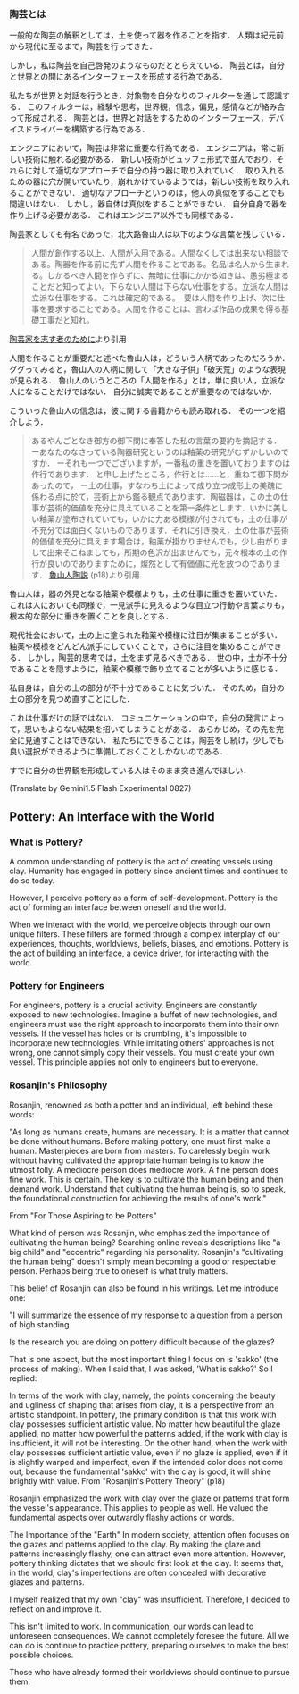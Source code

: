 ### 陶芸とは

一般的な陶芸の解釈としては，土を使って器を作ることを指す．
人類は紀元前から現代に至るまで，陶芸を行ってきた．

しかし，私は陶芸を自己啓発のようなものだととらえている．
陶芸とは，自分と世界との間にあるインターフェースを形成する行為である．

私たちが世界と対話を行うとき，対象物を自分なりのフィルターを通して認識する．
このフィルターは，経験や思考，世界観，信念，偏見，感情などが絡み合って形成される．
陶芸とは，世界と対話をするためのインターフェース，デバイスドライバーを構築する行為である．

エンジニアにおいて，陶芸は非常に重要な行為である．
エンジニアは，常に新しい技術に触れる必要がある．
新しい技術がビュッフェ形式で並んでおり，それらに対して適切なアプローチで自分の持つ器に取り入れていく．
取り入れるための器に穴が開いていたり，崩れかけているようでは，新しい技術を取り入れることができない．
適切なアプローチというのは，他人の真似をすることでも間違いはない．
しかし，器自体は真似をすることができない．
自分自身で器を作り上げる必要がある．
これはエンジニア以外でも同様である．

陶芸家としても有名であった，北大路魯山人は以下のような言葉を残している．
> 人間が創作する以上、人間が入用である。人間なくしては出来ない相談である。陶器を作る前に先ず人間を作ることである。名品は名人から生まれる。しかるべき人間を作らずに、無暗に仕事にかかる如きは、愚劣極まることだと知ってよい。下らない人間は下らない仕事をする。立派な人間は立派な仕事をする。これは確定的である。　要は人間を作り上げ、次に仕事を要求することである。人間を作ることは、言わば作品の成果を得る基礎工事だと知れ。

[陶芸家を志す者のために](https://www.aozora.gr.jp/cards/001403/files/55081_54778.html)より引用

人間を作ることが重要だと述べた魯山人は，どういう人柄であったのだろうか．
ググってみると，魯山人の人柄に関して「大きな子供」「破天荒」のような表現が見られる．
魯山人のいうところの「人間を作る」とは，単に良い人，立派な人になることだけではない．
自分に誠実であることが重要なのではないか．

こういった魯山人の信念は，彼に関する書籍からも読み取れる．
その一つを紹介しよう．

> あるやんごとなき御方の御下問に奉答した私の言葉の要約を摘記する．
> ーあなたのなさっている陶器研究というのは釉薬の研究がむずかしいのですか．
> ーそれも一つでございますが，一番私の重きを置いておりますのは作行であります．
> と申し上げたところ，作行とは……と，重ねて御下問があったので，
> ー土の仕事，すなわち土によって成り立つ成形上の美醜に係わる点に於て，芸術上から鑑る観点であります．陶磁器は，この土の仕事が芸術的価値を充分に具えていることを第一条件とします．いかに美しい釉薬が塗布されていても，いかに力ある模様が付されても，土の仕事が不充分では面白くないものであります．それに引き換え，土の仕事が芸術的価値を充分に具えます場合は，釉薬が掛かりませんでも，少し曲がりまして出来そこねましても，所期の色沢が出ませんでも，元々根本の土の作行が良いのでありますために，燦然として有価値に光を放つのであります．
[魯山人陶説](https://www.amazon.co.jp/dp/4122019060) (p18)より引用

魯山人は，器の外見となる釉薬や模様よりも，土の仕事に重きを置いていた．
これは人においても同様で，一見派手に見えるような目立つ行動や言葉よりも，根本的な部分に重きを置くことを良しとする．

現代社会において，土の上に塗られた釉薬や模様に注目が集まることが多い．
釉薬や模様をどんどん派手にしていくことで，さらに注目を集めることができる．
しかし，陶芸的思考では，土をまず見るべきである．
世の中，土が不十分であることを隠すように，釉薬や模様で飾り立てることが多いように感じる．

私自身は，自分の土の部分が不十分であることに気づいた．
そのため，自分の土の部分を見つめ直すことにした．

これは仕事だけの話ではない．
コミュニケーションの中で，自分の発言によって，思いもよらない結果を招いてしまうことがある．
あらかじめ，その先を完全に見通すことはできない．
私たちにできることは，陶芸をし続け，少しでも良い選択ができるように準備しておくことしかないのである．

すでに自分の世界観を形成している人はそのまま突き進んでほしい．


(Translate by Gemini1.5 Flash Experimental 0827)
## Pottery: An Interface with the World
### What is Pottery?
A common understanding of pottery is the act of creating vessels using clay.
Humanity has engaged in pottery since ancient times and continues to do so today.

However, I perceive pottery as a form of self-development.
Pottery is the act of forming an interface between oneself and the world.

When we interact with the world, we perceive objects through our own unique filters.
These filters are formed through a complex interplay of our experiences, thoughts, worldviews, beliefs, biases, and emotions.
Pottery is the act of building an interface, a device driver, for interacting with the world.

### Pottery for Engineers
For engineers, pottery is a crucial activity.
Engineers are constantly exposed to new technologies.
Imagine a buffet of new technologies, and engineers must use the right approach to incorporate them into their own vessels.
If the vessel has holes or is crumbling, it's impossible to incorporate new technologies.
While imitating others' approaches is not wrong, one cannot simply copy their vessels.
You must create your own vessel.
This principle applies not only to engineers but to everyone.

### Rosanjin's Philosophy
Rosanjin, renowned as both a potter and an individual, left behind these words:

"As long as humans create, humans are necessary. It is a matter that cannot be done without humans. Before making pottery, one must first make a human. Masterpieces are born from masters. To carelessly begin work without having cultivated the appropriate human being is to know the utmost folly. A mediocre person does mediocre work. A fine person does fine work. This is certain. The key is to cultivate the human being and then demand work. Understand that cultivating the human being is, so to speak, the foundational construction for achieving the results of one's work."

From "For Those Aspiring to be Potters"

What kind of person was Rosanjin, who emphasized the importance of cultivating the human being?
Searching online reveals descriptions like "a big child" and "eccentric" regarding his personality.
Rosanjin's "cultivating the human being" doesn't simply mean becoming a good or respectable person.
Perhaps being true to oneself is what truly matters.

This belief of Rosanjin can also be found in his writings. Let me introduce one:

"I will summarize the essence of my response to a question from a person of high standing.

Is the research you are doing on pottery difficult because of the glazes?

That is one aspect, but the most important thing I focus on is 'sakko' (the process of making).
When I said that, I was asked, 'What is sakko?' So I replied:

In terms of the work with clay, namely, the points concerning the beauty and ugliness of shaping that arises from clay, it is a perspective from an artistic standpoint. In pottery, the primary condition is that this work with clay possesses sufficient artistic value. No matter how beautiful the glaze applied, no matter how powerful the patterns added, if the work with clay is insufficient, it will not be interesting. On the other hand, when the work with clay possesses sufficient artistic value, even if no glaze is applied, even if it is slightly warped and imperfect, even if the intended color does not come out, because the fundamental 'sakko' with the clay is good, it will shine brightly with value.
From "Rosanjin's Pottery Theory" (p18)

Rosanjin emphasized the work with clay over the glaze or patterns that form the vessel's appearance.
This applies to people as well. He valued the fundamental aspects over outwardly flashy actions or words.

The Importance of the "Earth"
In modern society, attention often focuses on the glazes and patterns applied to the clay.
By making the glaze and patterns increasingly flashy, one can attract even more attention.
However, pottery thinking dictates that we should first look at the clay.
It seems that, in the world, clay's imperfections are often concealed with decorative glazes and patterns.

I myself realized that my own "clay" was insufficient.
Therefore, I decided to reflect on and improve it.

This isn't limited to work.
In communication, our words can lead to unforeseen consequences.
We cannot completely foresee the future.
All we can do is continue to practice pottery, preparing ourselves to make the best possible choices.

Those who have already formed their worldviews should continue to pursue them.
